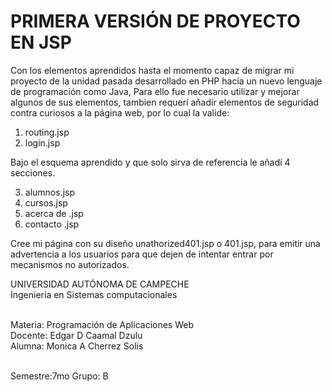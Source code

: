 # PRIMERA VERSIÓN DE PROYECTO EN JSP

Con los elementos aprendidos hasta el momento capaz de migrar mi proyecto de la unidad pasada desarrollado en PHP hacia un nuevo lenguaje de programación como Java, Para ello fue necesario utilizar y mejorar algunos de sus elementos, tambien requerí añadir elementos de seguridad contra curiosos a la página web, por lo cual la valide:<br>


1. routing.jsp
2. login.jsp<br>


Bajo el esquema aprendido y que solo sirva de referencia le añadí 4 secciones.<br>


3. alumnos.jsp
4. cursos.jsp
5. acerca de .jsp<br>
6. contacto .jsp<br>




Cree mi página con su diseño unathorized401.jsp o 401.jsp, para emitir una advertencia a los usuarios para que dejen de intentar entrar por mecanismos no autorizados.<br>


UNIVERSIDAD AUTÓNOMA DE CAMPECHE<br>
Ingeniería en Sistemas computacionales<br><br>

Materia: Programación de Aplicaciones Web<br>
Docente: Edgar D Caamal Dzulu<br>
Alumna: Monica A Cherrez Solis<br><br>


Semestre:7mo Grupo: B
